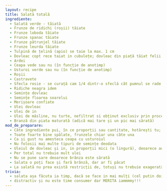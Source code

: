 ```yaml
---
layout: recipe
title: Salată totală
ingrediente:
  - Salată verde - tăiată
  - Frunze de ridichi (roșii) tăiate
  - Frunze loboda tăiate
  - Frunze spanac tăiate
  - Frunze pătrunjel tăiate
  - Frunze leurda tăiate
  - Tulpină de țelină (apio) se taie la max. 1 cm
  - Dovleac copt rece taiat in cubulețe; dovleac din piață tăiat felii ca de pepene mai subțiri stropit cu puțin ulei și copt până devine moale)
  - Ardei
  - Ceapa vede sau nu (în funcție de anotimp)
  - Usturoi verde sau nu (în funcție de anotimp)
  - Roșii
  - Castravete
  - Sfecla rosie - se curață cam 1/4 dintr-o sfeclă cât pumnul se rade pe răzătoarea mare
  - Ridiche neagra idem
  - Semințe dovleac
  - Semințe floarea soarelui
  - Merișoare confiate
  - Ulei dovleac
  - Ulei de in
  - Ulei de măsline, nu turte, nefiltrat si obținut exclusiv prin procedee mecanice
  - Branză din piata maturată (adică mai tare și un pic mai sărată)
mod_de_preparare:
  - Câte ingrediente pui, în ce proporții sau cantitate, hotărești tu; in definitiv poți tot experimenta
  - Toate foarte bine spălate, frunzele chiar una câte una
  - Ca și gust nu amesteca ceapa cu usturoiul
  - Nu folosii mai multe tipuri de semințe deodata
  - Uleiul de dovleac și in, in proporții mici (o lingură), deoarece au un gust intens
  - Per total nu trebuie mult ulei
  - Nu se pune sare deoarece brânza este sărată
  - Salata o poți face și fară brânză, dar ar fi păcat
  - La salată nu prea există restricții de, totuși nu trebuie exagerată cantitatea, în definitiv nu ești bou (asta este iarăși una tare...)
trivia:
  - salata așa făcuta ia timp, dacă se face in mai mulți (cel putin doi) este și
  - distractiv și nu este time consumer dar MERITA iammmmy!!!
---
```

